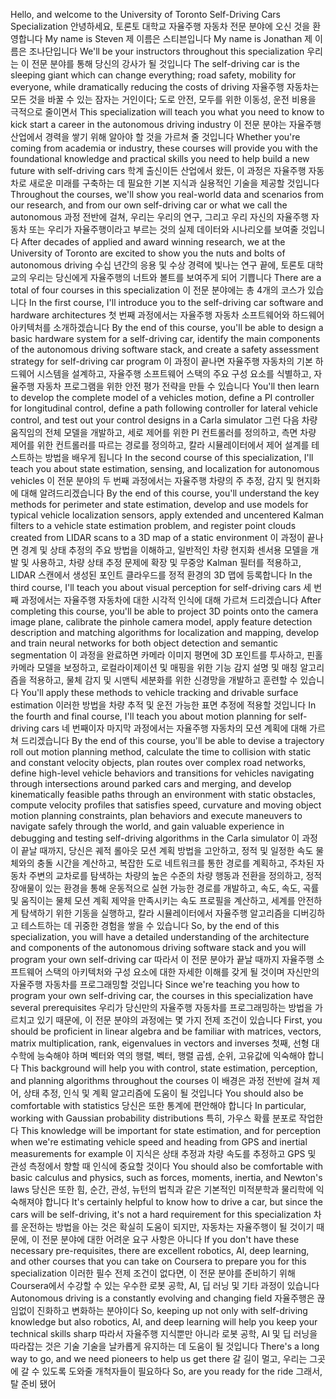Hello, and welcome to the University of Toronto Self-Driving Cars Specialization
안녕하세요, 토론토 대학교 자율주행 자동차 전문 분야에 오신 것을 환영합니다
My name is Steven
제 이름은 스티븐입니다
My name is Jonathan
제 이름은 조나단입니다
We'll be your instructors throughout this specialization
우리는 이 전문 분야를 통해 당신의 강사가 될 것입니다
The self-driving car is the sleeping giant which can change everything; road safety, mobility for everyone, while dramatically reducing the costs of driving
자율주행 자동차는 모든 것을 바꿀 수 있는 잠자는 거인이다; 도로 안전, 모두를 위한 이동성, 운전 비용을 극적으로 줄이면서
This specialization will teach you what you need to know to kick start a career in the autonomous driving industry
이 전문 분야는 자율주행 산업에서 경력을 쌓기 위해 알아야 할 것을 가르쳐 줄 것입니다
Whether you're coming from academia or industry, these courses will provide you with the foundational knowledge and practical skills you need to help build a new future with self-driving cars
학계 출신이든 산업에서 왔든, 이 과정은 자율주행 자동차로 새로운 미래를 구축하는 데 필요한 기본 지식과 실용적인 기술을 제공할 것입니다
Throughout the courses, we'll show you real-world data and scenarios from our research, and from our own self-driving car or what we call the autonomous
과정 전반에 걸쳐, 우리는 우리의 연구, 그리고 우리 자신의 자율주행 자동차 또는 우리가 자율주행이라고 부르는 것의 실제 데이터와 시나리오를 보여줄 것입니다
After decades of applied and award winning research, we at the University of Toronto are excited to show you the nuts and bolts of autonomous driving
수십 년간의 응용 및 수상 경력에 빛나는 연구 끝에, 토론토 대학교의 우리는 당신에게 자율주행의 너트와 볼트를 보여주게 되어 기쁩니다
There are a total of four courses in this specialization
이 전문 분야에는 총 4개의 코스가 있습니다
In the first course, I'll introduce you to the self-driving car software and hardware architectures
첫 번째 과정에서는 자율주행 자동차 소프트웨어와 하드웨어 아키텍처를 소개하겠습니다
By the end of this course, you'll be able to design a basic hardware system for a self-driving car, identify the main components of the autonomous driving software stack, and create a safety assessment strategy for self-driving car program
이 과정이 끝나면 자율주행 자동차의 기본 하드웨어 시스템을 설계하고, 자율주행 소프트웨어 스택의 주요 구성 요소를 식별하고, 자율주행 자동차 프로그램을 위한 안전 평가 전략을 만들 수 있습니다
You'll then learn to develop the complete model of a vehicles motion, define a PI controller for longitudinal control, define a path following controller for lateral vehicle control, and test out your control designs in a Carla simulator
그런 다음 차량 움직임의 전체 모델을 개발하고, 세로 제어를 위한 PI 컨트롤러를 정의하고, 측면 차량 제어를 위한 컨트롤러를 따르는 경로를 정의하고, 칼라 시뮬레이터에서 제어 설계를 테스트하는 방법을 배우게 됩니다
In the second course of this specialization, I'll teach you about state estimation, sensing, and localization for autonomous vehicles
이 전문 분야의 두 번째 과정에서는 자율주행 차량의 주 추정, 감지 및 현지화에 대해 알려드리겠습니다
By the end of this course, you'll understand the key methods for perimeter and state estimation, develop and use models for typical vehicle localization sensors, apply extended and uncentered Kalman filters to a vehicle state estimation problem, and register point clouds created from LIDAR scans to a 3D map of a static environment
이 과정이 끝나면 경계 및 상태 추정의 주요 방법을 이해하고, 일반적인 차량 현지화 센서용 모델을 개발 및 사용하고, 차량 상태 추정 문제에 확장 및 무중앙 Kalman 필터를 적용하고, LIDAR 스캔에서 생성된 포인트 클라우드를 정적 환경의 3D 맵에 등록합니다
In the third course, I'll teach you about visual perception for self-driving cars
세 번째 과정에서는 자율주행 자동차에 대한 시각적 인식에 대해 가르쳐 드리겠습니다
After completing this course, you'll be able to project 3D points onto the camera image plane, calibrate the pinhole camera model, apply feature detection description and matching algorithms for localization and mapping, develop and train neural networks for both object detection and semantic segmentation
이 과정을 완료하면 카메라 이미지 평면에 3D 포인트를 투사하고, 핀홀 카메라 모델을 보정하고, 로컬라이제이션 및 매핑을 위한 기능 감지 설명 및 매칭 알고리즘을 적용하고, 물체 감지 및 시맨틱 세분화를 위한 신경망을 개발하고 훈련할 수 있습니다
You'll apply these methods to vehicle tracking and drivable surface estimation
이러한 방법을 차량 추적 및 운전 가능한 표면 추정에 적용할 것입니다
In the fourth and final course, I'll teach you about motion planning for self-driving cars
네 번째이자 마지막 과정에서는 자율주행 자동차의 모션 계획에 대해 가르쳐 드리겠습니다
By the end of this course, you'll be able to devise a trajectory roll out motion planning method, calculate the time to collision with static and constant velocity objects, plan routes over complex road networks, define high-level vehicle behaviors and transitions for vehicles navigating through intersections around parked cars and merging, and develop kinematically feasible paths through an environment with static obstacles, compute velocity profiles that satisfies speed, curvature and moving object motion planning constraints, plan behaviors and execute maneuvers to navigate safely through the world, and gain valuable experience in debugging and testing self-driving algorithms in the Carla simulator
이 과정이 끝날 때까지, 당신은 궤적 롤아웃 모션 계획 방법을 고안하고, 정적 및 일정한 속도 물체와의 충돌 시간을 계산하고, 복잡한 도로 네트워크를 통한 경로를 계획하고, 주차된 자동차 주변의 교차로를 탐색하는 차량의 높은 수준의 차량 행동과 전환을 정의하고, 정적 장애물이 있는 환경을 통해 운동적으로 실현 가능한 경로를 개발하고, 속도, 속도, 곡률 및 움직이는 물체 모션 계획 제약을 만족시키는 속도 프로필을 계산하고, 세계를 안전하게 탐색하기 위한 기동을 실행하고, 칼라 시뮬레이터에서 자율주행 알고리즘을 디버깅하고 테스트하는 데 귀중한 경험을 쌓을 수 있습니다
So, by the end of this specialization, you will have a detailed understanding of the architecture and components of the autonomous driving software stack and you will program your own self-driving car
따라서 이 전문 분야가 끝날 때까지 자율주행 소프트웨어 스택의 아키텍처와 구성 요소에 대한 자세한 이해를 갖게 될 것이며 자신만의 자율주행 자동차를 프로그래밍할 것입니다
Since we're teaching you how to program your own self-driving car, the courses in this specialization have several prerequisites
우리가 당신만의 자율주행 자동차를 프로그래밍하는 방법을 가르치고 있기 때문에, 이 전문 분야의 과정에는 몇 가지 전제 조건이 있습니다
First, you should be proficient in linear algebra and be familiar with matrices, vectors, matrix multiplication, rank, eigenvalues in vectors and inverses
첫째, 선형 대수학에 능숙해야 하며 벡터와 역의 행렬, 벡터, 행렬 곱셈, 순위, 고유값에 익숙해야 합니다
This background will help you with control, state estimation, perception, and planning algorithms throughout the courses
이 배경은 과정 전반에 걸쳐 제어, 상태 추정, 인식 및 계획 알고리즘에 도움이 될 것입니다
You should also be comfortable with statistics
당신은 또한 통계에 편안해야 합니다
In particular, working with Gaussian probability distributions
특히, 가우스 확률 분포로 작업한다
This knowledge will be important for state estimation, and for perception when we're estimating vehicle speed and heading from GPS and inertial measurements for example
이 지식은 상태 추정과 차량 속도를 추정하고 GPS 및 관성 측정에서 향할 때 인식에 중요할 것이다
You should also be comfortable with basic calculus and physics, such as forces, moments, inertia, and Newton's laws
당신은 또한 힘, 순간, 관성, 뉴턴의 법칙과 같은 기본적인 미적분학과 물리학에 익숙해져야 합니다
It's certainly helpful to know how to drive a car, but since the cars will be self-driving, it's not a hard requirement for this specialization
차를 운전하는 방법을 아는 것은 확실히 도움이 되지만, 자동차는 자율주행이 될 것이기 때문에, 이 전문 분야에 대한 어려운 요구 사항은 아니다
If you don't have these necessary pre-requisites, there are excellent robotics, AI, deep learning, and other courses that you can take on Coursera to prepare you for this specialization
이러한 필수 전제 조건이 없다면, 이 전문 분야를 준비하기 위해 Coursera에서 수강할 수 있는 우수한 로봇 공학, AI, 딥 러닝 및 기타 과정이 있습니다
Autonomous driving is a constantly evolving and changing field
자율주행은 끊임없이 진화하고 변화하는 분야이다
So, keeping up not only with self-driving knowledge but also robotics, AI, and deep learning will help you keep your technical skills sharp
따라서 자율주행 지식뿐만 아니라 로봇 공학, AI 및 딥 러닝을 따라잡는 것은 기술 기술을 날카롭게 유지하는 데 도움이 될 것입니다
There's a long way to go, and we need pioneers to help us get there
갈 길이 멀고, 우리는 그곳에 갈 수 있도록 도와줄 개척자들이 필요하다
So, are you ready for the ride
그래서, 탈 준비 됐어


